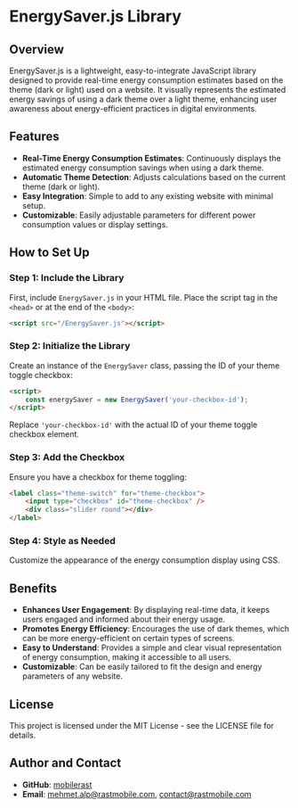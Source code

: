 
# EnergySaver.js Library

## Overview

EnergySaver.js is a lightweight, easy-to-integrate JavaScript library designed to provide real-time energy consumption estimates based on the theme (dark or light) used on a website. It visually represents the estimated energy savings of using a dark theme over a light theme, enhancing user awareness about energy-efficient practices in digital environments.

## Features

- **Real-Time Energy Consumption Estimates**: Continuously displays the estimated energy consumption savings when using a dark theme.
- **Automatic Theme Detection**: Adjusts calculations based on the current theme (dark or light).
- **Easy Integration**: Simple to add to any existing website with minimal setup.
- **Customizable**: Easily adjustable parameters for different power consumption values or display settings.

## How to Set Up

### Step 1: Include the Library

First, include `EnergySaver.js` in your HTML file. Place the script tag in the `<head>` or at the end of the `<body>`:

```html
<script src="/EnergySaver.js"></script>
```

### Step 2: Initialize the Library

Create an instance of the `EnergySaver` class, passing the ID of your theme toggle checkbox:

```html
<script>
    const energySaver = new EnergySaver('your-checkbox-id');
</script>
```

Replace `'your-checkbox-id'` with the actual ID of your theme toggle checkbox element.

### Step 3: Add the Checkbox

Ensure you have a checkbox for theme toggling:

```html
<label class="theme-switch" for="theme-checkbox">
    <input type="checkbox" id="theme-checkbox" />
    <div class="slider round"></div>
</label>
```

### Step 4: Style as Needed

Customize the appearance of the energy consumption display using CSS.

## Benefits

- **Enhances User Engagement**: By displaying real-time data, it keeps users engaged and informed about their energy usage.
- **Promotes Energy Efficiency**: Encourages the use of dark themes, which can be more energy-efficient on certain types of screens.
- **Easy to Understand**: Provides a simple and clear visual representation of energy consumption, making it accessible to all users.
- **Customizable**: Can be easily tailored to fit the design and energy parameters of any website.

## License

This project is licensed under the MIT License - see the LICENSE file for details.

## Author and Contact

- **GitHub**: [mobilerast](https://github.com/mobilerast)
- **Email**: [mehmet.alp@rastmobile.com](mailto:mehmet.alp@rastmobile.com), [contact@rastmobile.com](mailto:contact@rastmobile.com)
